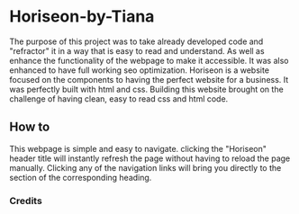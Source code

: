 # Horiseon-by-Tiana

The purpose of this project was to take already developed code and "refractor" it in a way that is easy to read and understand. As well as enhance the functionality of the webpage to make it accessible. It was also enhanced to have full working seo optimization. Horiseon is a website focused on the components to having the perfect website for a business. It was perfectly built with html and css. Building this website brought on the challenge of having clean, easy to read css and html code. 

## How to 

This webpage is simple and easy to navigate. 
clicking the "Horiseon" header title will instantly refresh the page without having to reload the page manually.
Clicking any of the navigation links will bring you directly to the section of the corresponding heading.

### Credits

